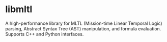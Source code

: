 # libmltl
A high-performance library for MLTL (Mission-time Linear Temporal Logic) parsing, Abstract Syntax Tree (AST) manipulation, and formula evaluation. Supports C++ and Python interfaces.
